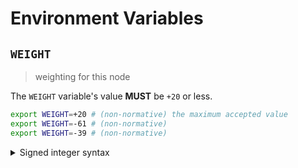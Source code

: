 # Environment Variables

## `WEIGHT`

> weighting for this node

The `WEIGHT` variable's value **MUST** be `+20` or less.

```bash
export WEIGHT=+20 # (non-normative) the maximum accepted value
export WEIGHT=-61 # (non-normative)
export WEIGHT=-39 # (non-normative)
```

<details>
<summary>Signed integer syntax</summary>

Signed integers can only be specified using decimal notation. A leading positive
sign (`+`) is **OPTIONAL**. A leading negative sign (`-`) is **REQUIRED** in
order to specify a negative value.

Internally, the `WEIGHT` variable is represented using a signed 8-bit integer
type (`int8`); any value that overflows this data-type is invalid.

</details>

